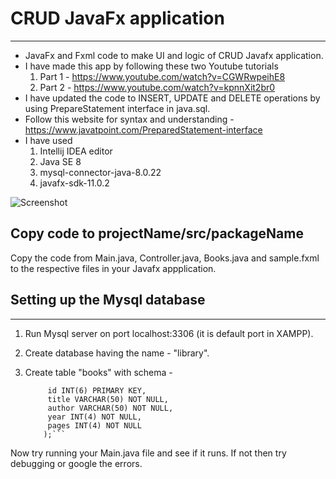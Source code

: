 # CRUD JavaFx application
***
* JavaFx and Fxml code to make UI and logic of CRUD Javafx application.
* I have made this app by following these two Youtube tutorials
  1. Part 1 - https://www.youtube.com/watch?v=CGWRwpeihE8 
  2. Part 2 - https://www.youtube.com/watch?v=kpnnXit2br0
* I have updated the code to INSERT, UPDATE and DELETE operations by using PrepareStatement interface in java.sql.
* Follow this website for syntax and understanding - https://www.javatpoint.com/PreparedStatement-interface
* I have used 
  1. Intellij IDEA editor
  2. Java SE 8
  3. mysql-connector-java-8.0.22
  4. javafx-sdk-11.0.2

![Screenshot](https://github.com/designeradi/CRUD_JavaFx_App/blob/master/Screenshot%202021-01-02%20211209.jpg)

## Copy code to projectName/src/packageName
  
Copy the code from  Main.java, Controller.java, Books.java and sample.fxml to the respective files in your Javafx appplication.
  
## Setting up the Mysql database
---
1. Run Mysql server on port localhost:3306 (it is default port in XAMPP).
2. Create database having the name - "library".
3. Create table "books" with schema - 

   ``` CREATE TABLE books (
        id INT(6) PRIMARY KEY,
        title VARCHAR(50) NOT NULL,
        author VARCHAR(50) NOT NULL,
        year INT(4) NOT NULL,
        pages INT(4) NOT NULL
       );```

Now try running your Main.java file and see if it runs. If not then try debugging or google the errors.
 
  
